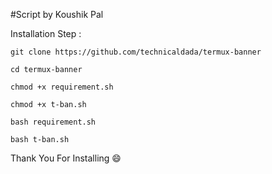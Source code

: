 #Script by Koushik Pal

Installation Step :

    git clone https://github.com/technicaldada/termux-banner

    cd termux-banner

    chmod +x requirement.sh

    chmod +x t-ban.sh

    bash requirement.sh

    bash t-ban.sh

Thank You For Installing 😄
